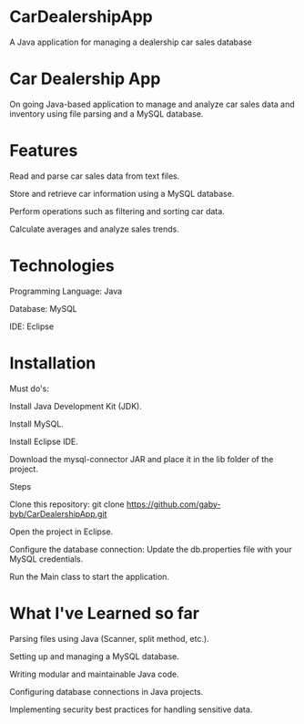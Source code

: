 # CarDealershipApp
A Java application for managing a dealership car sales database

# Car Dealership App
On going Java-based application to manage and analyze car sales data and inventory using file parsing and a MySQL database.

# Features

Read and parse car sales data from text files.

Store and retrieve car information using a MySQL database.

Perform operations such as filtering and sorting car data.

Calculate averages and analyze sales trends.

# Technologies

Programming Language: Java

Database: MySQL

IDE: Eclipse

# Installation

Must do's:

  Install Java Development Kit (JDK).
	
  Install MySQL.
	
  Install Eclipse IDE.
	
  Download the mysql-connector JAR and place it in the lib folder of the project.

Steps

  Clone this repository:
  git clone https://github.com/gaby-byb/CarDealershipApp.git
	
  Open the project in Eclipse.
	
  Configure the database connection:
  Update the db.properties file with your MySQL credentials.
	
  Run the Main class to start the application.

# What I've Learned so far

  Parsing files using Java (Scanner, split method, etc.).
	
  Setting up and managing a MySQL database.
	
  Writing modular and maintainable Java code.
	
  Configuring database connections in Java projects.
	
  Implementing security best practices for handling sensitive data.

